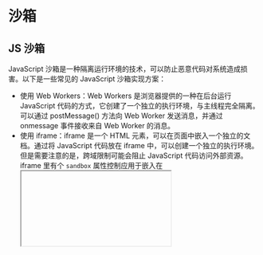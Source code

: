 # 沙箱

## JS 沙箱

JavaScript 沙箱是一种隔离运行环境的技术，可以防止恶意代码对系统造成损害。以下是一些常见的 JavaScript 沙箱实现方案：

- 使用 Web Workers：Web Workers 是浏览器提供的一种在后台运行 JavaScript 代码的方式，它创建了一个独立的执行环境，与主线程完全隔离。可以通过 postMessage() 方法向 Web Worker 发送消息，并通过 onmessage 事件接收来自 Web Worker 的消息。
- 使用 iframe：iframe 是一个 HTML 元素，可以在页面中嵌入一个独立的文档。通过将 JavaScript 代码放在 iframe 中，可以创建一个独立的执行环境。但是需要注意的是，跨域限制可能会阻止 JavaScript 代码访问外部资源。
iframe 里有个 `sandbox` 属性控制应用于嵌入在 <iframe> 中的内容的限制。该属性的值可以为空以应用所有限制，也可以为空格分隔的标记以解除特定的限制
- SES（Secure JavaScript Subset）提案，[npm](https://www.npmjs.com/package/ses)

### Nodejs中的沙箱
nodejs中使用沙箱很简单，只需要利用原生的 vm 模块，便可以快速创建沙箱，同时指定上下文。

## CSS 沙箱
CSS 沙箱是一种隔离 CSS 样式的技术，可以防止恶意代码对页面样式造成影响。以下是一些常见的 CSS 沙箱实现方案：
使用 iframe：将需要隔离的 HTML 元素放在一个 iframe 中，这样它就不会受到外部 CSS 的影响。但是需要注意的是，跨域限制可能会阻止 JavaScript 代码访问外部资源。
- 使用 BEM 命名规范：BEM（Block Element Modifier）是一种 CSS 命名规范，可以帮助开发者更好地组织和管理 CSS 样式。通过使用 BEM 规范，可以避免样式冲突和覆盖问题。
- 使用 CSS Modules：CSS Modules 是一种将 CSS 样式封装在组件中的技术，可以避免样式污染和冲突问题。每个组件都有自己的独立样式作用域，不会相互干扰。
- 使用 scoped CSS：scoped CSS 是一种将 CSS 样式限制在当前组件或元素范围内的技术。通过使用特定的选择器或属性，可以将样式限制在当前范围内，避免样式污染和冲突问题。
- 使用 CSS-in-JS 库：CSS-in-JS 是一种将 CSS 样式直接嵌入到 JavaScript 代码中的技术。通过使用特定的库或框架，可以将样式与组件绑定在一起，避免样式污染和冲突问题。
- `customElements` shadowDom
